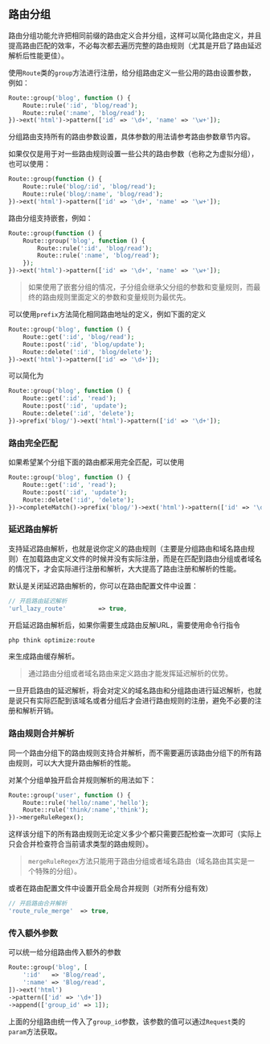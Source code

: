 ## 路由分组

路由分组功能允许把相同前缀的路由定义合并分组，这样可以简化路由定义，并且提高路由匹配的效率，不必每次都去遍历完整的路由规则（尤其是开启了路由延迟解析后性能更佳）。

使用`Route`类的`group`方法进行注册，给分组路由定义一些公用的路由设置参数，例如：

```php
Route::group('blog', function () {
    Route::rule(':id', 'blog/read');
    Route::rule(':name', 'blog/read');
})->ext('html')->pattern(['id' => '\d+', 'name' => '\w+']);
```

分组路由支持所有的路由参数设置，具体参数的用法请参考路由参数章节内容。

如果仅仅是用于对一些路由规则设置一些公共的路由参数（也称之为虚拟分组），也可以使用：

```php
Route::group(function () {
    Route::rule('blog/:id', 'blog/read');
    Route::rule('blog/:name', 'blog/read');
})->ext('html')->pattern(['id' => '\d+', 'name' => '\w+']);
```

路由分组支持嵌套，例如：

```php
Route::group(function () {
    Route::group('blog', function () {
        Route::rule(':id', 'blog/read');
        Route::rule(':name', 'blog/read');
    });
})->ext('html')->pattern(['id' => '\d+', 'name' => '\w+']);
```

> 如果使用了嵌套分组的情况，子分组会继承父分组的参数和变量规则，而最终的路由规则里面定义的参数和变量规则为最优先。

可以使用`prefix`方法简化相同路由地址的定义，例如下面的定义

```php
Route::group('blog', function () {
    Route::get(':id', 'blog/read');
    Route::post(':id', 'blog/update');
    Route::delete(':id', 'blog/delete');
})->ext('html')->pattern(['id' => '\d+']);
```

可以简化为

```php
Route::group('blog', function () {
    Route::get(':id', 'read');
    Route::post(':id', 'update');
    Route::delete(':id', 'delete');
})->prefix('blog/')->ext('html')->pattern(['id' => '\d+']);
```

### 路由完全匹配

如果希望某个分组下面的路由都采用完全匹配，可以使用

```php
Route::group('blog', function () {
    Route::get(':id', 'read');
    Route::post(':id', 'update');
    Route::delete(':id', 'delete');
})->completeMatch()->prefix('blog/')->ext('html')->pattern(['id' => '\d+']);
```

### 延迟路由解析

支持延迟路由解析，也就是说你定义的路由规则（主要是分组路由和域名路由规则）在加载路由定义文件的时候并没有实际注册，而是在匹配到路由分组或者域名的情况下，才会实际进行注册和解析，大大提高了路由注册和解析的性能。

默认是关闭延迟路由解析的，你可以在路由配置文件中设置：

```php
// 开启路由延迟解析
'url_lazy_route'         => true,
```

开启延迟路由解析后，如果你需要生成路由反解URL，需要使用命令行指令

```php
php think optimize:route

```

来生成路由缓存解析。

> 通过路由分组或者域名路由来定义路由才能发挥延迟解析的优势。

一旦开启路由的延迟解析，将会对定义的域名路由和分组路由进行延迟解析，也就是说只有实际匹配到该域名或者分组后才会进行路由规则的注册，避免不必要的注册和解析开销。

### 路由规则合并解析

同一个路由分组下的路由规则支持合并解析，而不需要遍历该路由分组下的所有路由规则，可以大大提升路由解析的性能。

对某个分组单独开启合并规则解析的用法如下：

```php
Route::group('user', function () {
    Route::rule('hello/:name','hello');
    Route::rule('think/:name','think');
})->mergeRuleRegex();
```

这样该分组下的所有路由规则无论定义多少个都只需要匹配检查一次即可（实际上只会合并检查符合当前请求类型的路由规则）。

> `mergeRuleRegex`方法只能用于路由分组或者域名路由（域名路由其实是一个特殊的分组）。

或者在路由配置文件中设置开启全局合并规则（对所有分组有效）

```php
// 开启路由合并解析
'route_rule_merge'	=> true,
```

### 传入额外参数

可以统一给分组路由传入额外的参数

```php
Route::group('blog', [
    ':id'   => 'Blog/read',
    ':name' => 'Blog/read',
])->ext('html')
->pattern(['id' => '\d+'])
->append(['group_id' => 1]);
```

上面的分组路由统一传入了`group_id`参数，该参数的值可以通过`Request`类的`param`方法获取。



